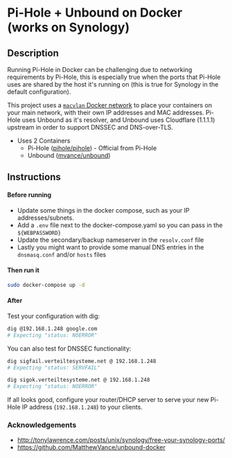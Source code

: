 # Pi-Hole + Unbound on Docker (works on Synology)

## Description

Running Pi-Hole in Docker can be challenging due to networking requirements by Pi-Hole, this is especially true when the ports that Pi-Hole uses are shared by the host it's running on (this is true for Synology in the default configuration).

This project uses a [`macvlan` Docker network](https://docs.docker.com/network/macvlan/) to place your containers on your main network, with their own IP addresses and MAC addresses. Pi-Hole uses Unbound as it's resolver, and Unbound uses Cloudflare (1.1.1.1) upstream in order to support DNSSEC and DNS-over-TLS.

- Uses 2 Containers
  - Pi-Hole ([pihole/pihole](https://hub.docker.com/r/pihole/pihole)) - Official from Pi-Hole
  - Unbound ([mvance/unbound](https://hub.docker.com/r/mvance/unbound))

## Instructions

#### Before running

- Update some things in the docker compose, such as your IP addresses/subnets. 
- Add a `.env` file next to the docker-compose.yaml so you can pass in the `${WEBPASSWORD}`
- Update the secondary/backup nameserver in the `resolv.conf` file
- Lastly you might want to provide some manual DNS entries in the `dnsmasq.conf` and/or `hosts` files

#### Then run it

```bash
sudo docker-compose up -d
```

#### After

Test your configuration with dig:

```bash
dig @192.168.1.248 google.com
# Expecting "status: NOERROR"
```

You can also test for DNSSEC functionality:

```bash
dig sigfail.verteiltesysteme.net @ 192.168.1.248
# Expecting "status: SERVFAIL"

dig sigok.verteiltesysteme.net @ 192.168.1.248
# Expecting "status: NOERROR"
```

If all looks good, configure your router/DHCP server to serve your new Pi-Hole IP address (`192.168.1.248`) to your clients. 



###  Acknowledgements

- http://tonylawrence.com/posts/unix/synology/free-your-synology-ports/
- https://github.com/MatthewVance/unbound-docker

